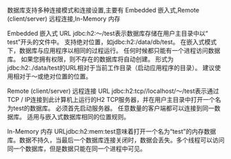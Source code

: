 数据库支持多种连接模式和连接设置,主要有 Embedded 嵌入式,Remote (client/server) 远程连接,In-Memory 内存

Embedded 嵌入式
URL jdbc:h2:〜/test表示数据库存储在用户主目录中以“ test”开头的文件中。 支持绝对位置，如jdbc:h2:/data/db/test。 在嵌入式模式下，数据库与应用程序以相同的过程运行。 任何时候都只能有一个进程访问数据库。 如果您拥有权限，则不存在的数据库将自动创建。 形式为jdbc:h2:./data/test的URL相对于当前工作目录（启动应用程序的目录）。 建议使用相对于〜或绝对位置的位置。

Remote (client/server) 远程连接
URL jdbc:h2:tcp//localhost/〜/test表示通过TCP / IP连接到此计算机上运行的H2 TCP服务器，并在用户主目录中打开一个名为test的数据库。 必须首先启动服务器。 任意数量的客户端都可以连接到同一数据库。 适用与嵌入式数据库相同的位置规则。

In-Memory 内存
URLjdbc:h2:mem:test意味着打开一个名为“test”的内存数据库。数据不持久，当最后一个数据库连接关闭时，数据会丢失。多个线程可以访问同一个数据库，但是数据只能在同一个进程中可见。